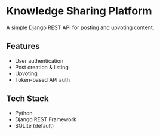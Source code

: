 # Knowledge Sharing Platform

A simple Django REST API for posting and upvoting content.

## Features
- User authentication
- Post creation & listing
- Upvoting
- Token-based API auth

## Tech Stack
- Python
- Django REST Framework
- SQLite (default)
